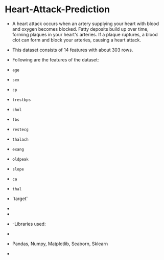 # Heart-Attack-Prediction

+ A heart attack occurs when an artery supplying your heart with blood and oxygen becomes blocked. Fatty deposits build up over time, forming plaques in your heart's arteries. 
  If a plaque ruptures, a blood clot can form and block your arteries, causing a heart attack.

+ This dataset consists of 14 features with about 303 rows.

+ Following are the features of the dataset:

+ `age`
+ `sex`
+ `cp`
+ `trestbps`
+ `chol`
+ `fbs`
+ `restecg`
+ `thalach`
+ `exang`
+ `oldpeak`
+ `slope`
+ `ca`
+ `thal`
+ `target'
+
+
+ -Libraries used:
+ ```python
+ Pandas, Numpy, Matplotlib, Seaborn, Sklearn
+ ```

